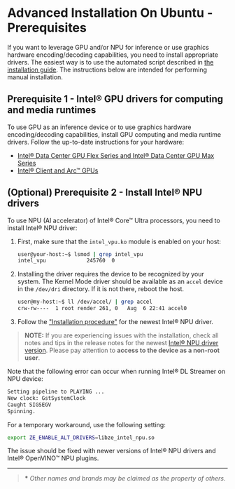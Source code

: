 # Advanced Installation On Ubuntu - Prerequisites

If you want to leverage GPU and/or NPU for inference or use graphics
hardware encoding/decoding capabilities, you need to install
appropriate drivers. The easiest way is to use the automated script described in
[the installation guide](../../get_started/install/install_guide_ubuntu).
The instructions below are intended for performing manual installation.

## Prerequisite 1 - Intel® GPU drivers for computing and media runtimes

To use GPU as an inference device or to use graphics hardware
encoding/decoding capabilities, install GPU computing
and media runtime drivers. Follow the up-to-date instructions
for your hardware:

- [Intel® Data Center GPU Flex Series and Intel® Data Center GPU Max Series](https://dgpu-docs.intel.com/driver/client/overview.html)
- [Intel® Client and Arc™ GPUs](https://dgpu-docs.intel.com/driver/installation.html)

## (Optional) Prerequisite 2 - Install Intel® NPU drivers

To use NPU (AI accelerator) of Intel® Core™ Ultra processors,
you need to install Intel® NPU driver:

1. First, make sure that the `intel_vpu.ko` module is enabled on your host:

   ```bash
   user@your-host:~$ lsmod | grep intel_vpu
   intel_vpu             245760  0
   ```

2. Installing the driver requires the device to be recognized by your
   system. The Kernel Mode driver should be available as
   an `accel` device in the `/dev/dri` directory. If it is not there,
   reboot the host.

   ```bash
   user@my-host:~$ ll /dev/accel/ | grep accel
   crw-rw----  1 root render 261, 0   Aug  6 22:41 accel0
   ```

3. Follow the
   ["Installation procedure"](https://github.com/intel/linux-npu-driver/releases) for
   the newest Intel® NPU driver.

> **NOTE:** If you are experiencing issues with the installation, check all
> notes and tips in the release notes for the newest [Intel® NPU driver
> version](https://github.com/intel/linux-npu-driver/releases). Please
> pay attention to **access to the device as a non-root user**.

Note that the following error can occur when running Intel® DL Streamer on
NPU device:

```bash
Setting pipeline to PLAYING ...
New clock: GstSystemClock
Caught SIGSEGV
Spinning.
```

For a temporary workaround, use the following setting:

```bash
export ZE_ENABLE_ALT_DRIVERS=libze_intel_npu.so
```

The issue should be fixed with newer versions of Intel® NPU drivers and
Intel® OpenVINO™ NPU plugins.

------------------------------------------------------------------------

> **\*** *Other names and brands may be claimed as the property of
> others.*
